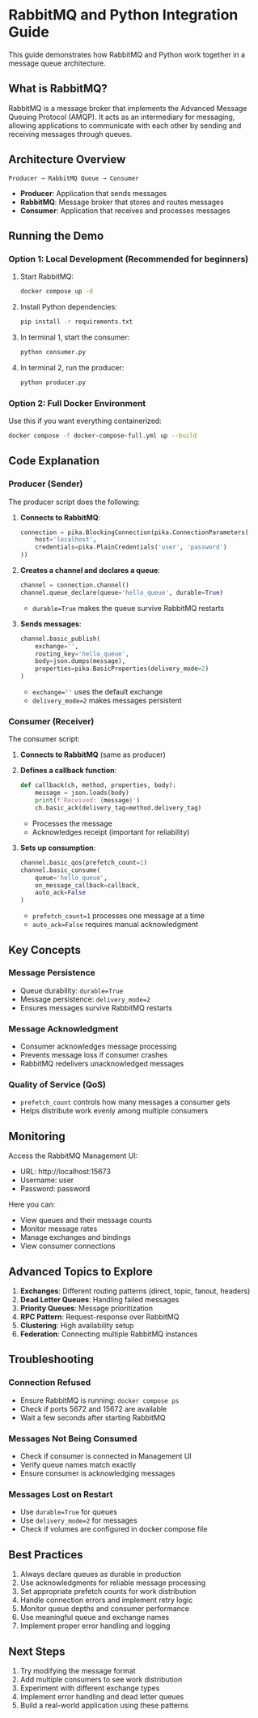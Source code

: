 # RabbitMQ and Python Integration Guide

This guide demonstrates how RabbitMQ and Python work together in a message queue architecture.

## What is RabbitMQ?

RabbitMQ is a message broker that implements the Advanced Message Queuing Protocol (AMQP). It acts as an intermediary for messaging, allowing applications to communicate with each other by sending and receiving messages through queues.

## Architecture Overview

```
Producer → RabbitMQ Queue → Consumer
```

- **Producer**: Application that sends messages
- **RabbitMQ**: Message broker that stores and routes messages
- **Consumer**: Application that receives and processes messages

## Running the Demo

### Option 1: Local Development (Recommended for beginners)

1. Start RabbitMQ:
   ```bash
   docker compose up -d
   ```

2. Install Python dependencies:
   ```bash
   pip install -r requirements.txt
   ```

3. In terminal 1, start the consumer:
   ```bash
   python consumer.py
   ```

4. In terminal 2, run the producer:
   ```bash
   python producer.py
   ```

### Option 2: Full Docker Environment

Use this if you want everything containerized:

```bash
docker compose -f docker-compose-full.yml up --build
```

## Code Explanation

### Producer (Sender)

The producer script does the following:

1. **Connects to RabbitMQ**:
   ```python
   connection = pika.BlockingConnection(pika.ConnectionParameters(
       host='localhost',
       credentials=pika.PlainCredentials('user', 'password')
   ))
   ```

2. **Creates a channel and declares a queue**:
   ```python
   channel = connection.channel()
   channel.queue_declare(queue='hello_queue', durable=True)
   ```
   - `durable=True` makes the queue survive RabbitMQ restarts

3. **Sends messages**:
   ```python
   channel.basic_publish(
       exchange='',
       routing_key='hello_queue',
       body=json.dumps(message),
       properties=pika.BasicProperties(delivery_mode=2)
   )
   ```
   - `exchange=''` uses the default exchange
   - `delivery_mode=2` makes messages persistent

### Consumer (Receiver)

The consumer script:

1. **Connects to RabbitMQ** (same as producer)

2. **Defines a callback function**:
   ```python
   def callback(ch, method, properties, body):
       message = json.loads(body)
       print(f'Received: {message}')
       ch.basic_ack(delivery_tag=method.delivery_tag)
   ```
   - Processes the message
   - Acknowledges receipt (important for reliability)

3. **Sets up consumption**:
   ```python
   channel.basic_qos(prefetch_count=1)
   channel.basic_consume(
       queue='hello_queue',
       on_message_callback=callback,
       auto_ack=False
   )
   ```
   - `prefetch_count=1` processes one message at a time
   - `auto_ack=False` requires manual acknowledgment

## Key Concepts

### Message Persistence
- Queue durability: `durable=True`
- Message persistence: `delivery_mode=2`
- Ensures messages survive RabbitMQ restarts

### Message Acknowledgment
- Consumer acknowledges message processing
- Prevents message loss if consumer crashes
- RabbitMQ redelivers unacknowledged messages

### Quality of Service (QoS)
- `prefetch_count` controls how many messages a consumer gets
- Helps distribute work evenly among multiple consumers

## Monitoring

Access the RabbitMQ Management UI:
- URL: http://localhost:15673
- Username: user
- Password: password

Here you can:
- View queues and their message counts
- Monitor message rates
- Manage exchanges and bindings
- View consumer connections

## Advanced Topics to Explore

1. **Exchanges**: Different routing patterns (direct, topic, fanout, headers)
2. **Dead Letter Queues**: Handling failed messages
3. **Priority Queues**: Message prioritization
4. **RPC Pattern**: Request-response over RabbitMQ
5. **Clustering**: High availability setup
6. **Federation**: Connecting multiple RabbitMQ instances

## Troubleshooting

### Connection Refused
- Ensure RabbitMQ is running: `docker compose ps`
- Check if ports 5672 and 15672 are available
- Wait a few seconds after starting RabbitMQ

### Messages Not Being Consumed
- Check if consumer is connected in Management UI
- Verify queue names match exactly
- Ensure consumer is acknowledging messages

### Messages Lost on Restart
- Use `durable=True` for queues
- Use `delivery_mode=2` for messages
- Check if volumes are configured in docker compose file

## Best Practices

1. Always declare queues as durable in production
2. Use acknowledgments for reliable message processing
3. Set appropriate prefetch counts for work distribution
4. Handle connection errors and implement retry logic
5. Monitor queue depths and consumer performance
6. Use meaningful queue and exchange names
7. Implement proper error handling and logging

## Next Steps

1. Try modifying the message format
2. Add multiple consumers to see work distribution
3. Experiment with different exchange types
4. Implement error handling and dead letter queues
5. Build a real-world application using these patterns
